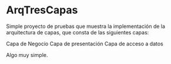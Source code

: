 # ArqTresCapas
Simple proyecto de pruebas que muestra la implementación de la arquitectura de capas, que consta de las siguientes capas:

Capa de Negocio
Capa de presentación 
Capa de acceso a datos 

Algo muy simple.
